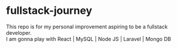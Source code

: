 # fullstack-journey

This repo is for my personal improvement aspiring to be a fullstack developer. <br>
I am gonna play with React | MySQL | Node JS | Laravel | Mongo DB 

